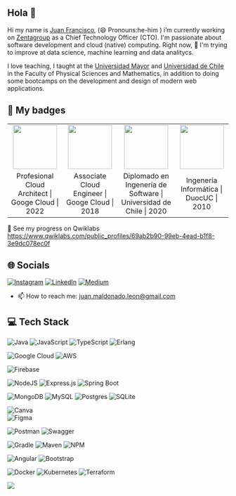 ## Hola 👋

Hi my name is <a href="https://juanfrancisco.dev/">Juan Francisco</a>, (😄 Pronouns:he-him )  i’m currently working on [Zentagroup](https://zentagroup.com/) as a Chief Technology Officer (CTO).
I'm passionate about software development and cloud (native) computing. Right now, 🌱 I'm trying to improve at data science, machine learning and data analitycs. 

I love teaching, I taught at the  [Universidad Mayor](https://www.umayor.cl/um/)  and [Universidad de Chile](https://ingenieria.uchile.cl/) in the Faculty of Physical Sciences and Mathematics, in addition to doing some bootcamps on the development and design of modern web applications.


## 🏅 My badges



<table>
    <tr>
      <td align="center" >
        <a href="https://api.accredible.com/v1/frontend/credential_website_embed_image/certificate/47817459">
          <img  style="width:100px"  src="https://api.accredible.com/v1/frontend/credential_website_embed_image/badge/47817459">
        </a>
      </td>
      <td align="center">
        <a href="#">
          <img style="width:100px" src="https://juannfrancisco.github.io/images/associate-cloud-engineer.png">
        </a>
      </td>
      <td align="center">
          <a href="#">
            <img style="width:100px" src="https://juannfrancisco.github.io/images/udechile.png">
          </a>
      </td>
      <td align="center">
         <a href="#">
            <img style="width:100px" src="https://www.duoc.cl/wp-content/uploads/2021/03/logo_duoc-01.jpg">
          </a>
      </td>
    </tr>
    <tr>
      <td align="center"> Profesional Cloud Architect | Googe Cloud | 2022 </td>
      <td align="center"> Associate Cloud Engineer | Googe Cloud | 2018</td>
      <td align="center"> Diplomado en Ingenería de Software | Universidad de Chile | 2020</td>
      <td align="center"> Ingenería Informática | DuocUC | 2010 </td>
  </tr>
</table>

🔭 See my progress on Qwiklabs 
https://www.qwiklabs.com/public_profiles/69ab2b90-99eb-4ead-b1f8-3e9dc078ec0f


## 🌐 Socials

[![Instagram](https://img.shields.io/badge/Instagram-E4405F?style=for-the-badge&logo=instagram&logoColor=white)](https://www.instagram.com/juannnfrancisco) [![LinkedIn](https://img.shields.io/badge/LinkedIn-0077B5?style=for-the-badge&logo=linkedin&logoColor=white)](https://www.linkedin.com/in/juannfrancisco) [![Medium](https://img.shields.io/badge/Medium-12100E?style=for-the-badge&logo=medium&logoColor=white)](https://medium.com/@juan.maldonado.leon) 

- 📫 How to reach me: juan.maldonado.leon@gmail.com

## 💻 Tech Stack

![Java](https://img.shields.io/badge/Java-%23ED8B00.svg?style=for-the-badge&logo=java&logoColor=white) 
![JavaScript](https://img.shields.io/badge/javascript-%23323330.svg?style=for-the-badge&logo=javascript&logoColor=%23F7DF1E) 
![TypeScript](https://img.shields.io/badge/typescript-%23007ACC.svg?style=for-the-badge&logo=typescript&logoColor=white) 
![Erlang](https://img.shields.io/badge/Erlang-%234ea94b.svg?style=for-the-badge&logo=erlang&logoColor=white) 

![Google Cloud](https://img.shields.io/badge/Google%20Cloud-%234285F4.svg?style=for-the-badge&logo=google-cloud&logoColor=white) 
![AWS](https://img.shields.io/badge/AWS-%23FF9900.svg?style=for-the-badge&logo=amazon-aws&logoColor=white) 

![Firebase](https://img.shields.io/badge/firebase-%23039BE5.svg?style=for-the-badge&logo=firebase) 

![NodeJS](https://img.shields.io/badge/node.js-6DA55F?style=for-the-badge&logo=node.js&logoColor=white) 
![Express.js](https://img.shields.io/badge/express.js-%23404d59.svg?style=for-the-badge&logo=express&logoColor=%2361DAFB) 
![Spring Boot](https://img.shields.io/badge/Spring%20boot-%234ea94b.svg?style=for-the-badge&logo=spring-boot&logoColor=white)

![MongoDB](https://img.shields.io/badge/MongoDB-%234ea94b.svg?style=for-the-badge&logo=mongodb&logoColor=white) 
![MySQL](https://img.shields.io/badge/mysql-%2300f.svg?style=for-the-badge&logo=mysql&logoColor=white) 
![Postgres](https://img.shields.io/badge/postgres-%23316192.svg?style=for-the-badge&logo=postgresql&logoColor=white) 
![SQLite](https://img.shields.io/badge/sqlite-%2307405e.svg?style=for-the-badge&logo=sqlite&logoColor=white) 

![Canva](https://img.shields.io/badge/Canva-%2300C4CC.svg?style=for-the-badge&logo=Canva&logoColor=white) 	
![Figma](https://img.shields.io/badge/figma-%23F24E1E.svg?style=for-the-badge&logo=figma&logoColor=white) 

![Postman](https://img.shields.io/badge/Postman-FF6C37?style=for-the-badge&logo=postman&logoColor=white) 
![Swagger](https://img.shields.io/badge/-Swagger-%23Clojure?style=for-the-badge&logo=swagger&logoColor=white) 

![Gradle](https://img.shields.io/badge/Gradle-02303A.svg?style=for-the-badge&logo=Gradle&logoColor=white) 
![Maven](https://img.shields.io/badge/Maven-02303A.svg?style=for-the-badge&logo=Maven&logoColor=white) 
![NPM](https://img.shields.io/badge/NPM-%23000000.svg?style=for-the-badge&logo=npm&logoColor=white) 

![Angular](https://img.shields.io/badge/Angular-%23F24E1E.svg?style=for-the-badge&logo=angular&logoColor=white) 
![Bootstrap](https://img.shields.io/badge/Bootstrap-%235835CC.svg?style=for-the-badge&logo=Bootstrap&logoColor=white) 

![Docker](https://img.shields.io/badge/docker-%230db7ed.svg?style=for-the-badge&logo=docker&logoColor=white)
![Kubernetes](https://img.shields.io/badge/Kubernetes-%234285F4.svg?style=for-the-badge&logo=kubernetes&logoColor=white) 
![Terraform](https://img.shields.io/badge/terraform-%235835CC.svg?style=for-the-badge&logo=terraform&logoColor=white) 

[![](https://visitcount.itsvg.in/api?id=juannfrancisco&label=Profile%20Views&color=0&icon=0&pretty=true)](https://visitcount.itsvg.in)

<!--
**juannfrancisco/juannfrancisco** is a ✨ _special_ ✨ repository because its `README.md` (this file) appears on your GitHub profile.

Here are some ideas to get you started:

- 🔭 I’m currently working on ...
- 🌱 I’m currently learning ...
- 👯 I’m looking to collaborate on ...
- 🤔 I’m looking for help with ...
- 💬 Ask me about ...
- 📫 How to reach me: ...
- 😄 Pronouns: ...
- ⚡ Fun fact: ...
-->
